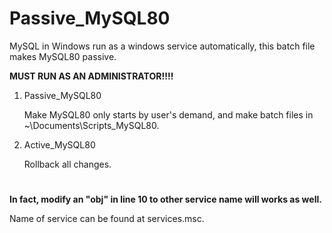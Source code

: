 # Passive_MySQL80

MySQL in Windows run as a windows service automatically, this batch file makes MySQL80 passive.

**MUST RUN AS AN ADMINISTRATOR!!!!**

1. Passive_MySQL80
   
    Make MySQL80 only starts by user's demand, and make batch files in ~\Documents\Scripts_MySQL80.

2. Active_MySQL80

    Rollback all changes.
   
#

**In fact, modify an "obj" in line 10 to other service name will works as well.**

Name of service can be found at services.msc.
